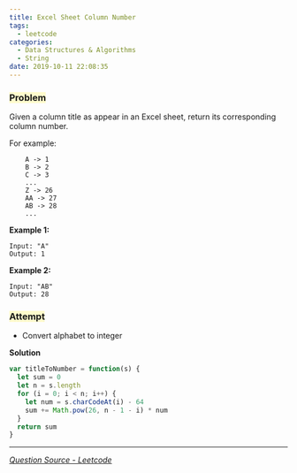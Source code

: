```yaml
---
title: Excel Sheet Column Number
tags:
  - leetcode
categories:
  - Data Structures & Algorithms
  - String
date: 2019-10-11 22:08:35
---
```


### <span style="background-color: #FFFBCC"> Problem

Given a column title as appear in an Excel sheet, return its corresponding column number.

<!-- more -->

For example:

```
    A -> 1
    B -> 2
    C -> 3
    ...
    Z -> 26
    AA -> 27
    AB -> 28
    ...
```

**Example 1:**

```
Input: "A"
Output: 1
```

**Example 2:**

```
Input: "AB"
Output: 28
```

### <span style="background-color: #FFFBCC"> Attempt

- Convert alphabet to integer

**Solution**

```javascript
var titleToNumber = function(s) {
  let sum = 0
  let n = s.length
  for (i = 0; i < n; i++) {
    let num = s.charCodeAt(i) - 64
    sum += Math.pow(26, n - 1 - i) * num
  }
  return sum
}
```

---

_[Question Source - Leetcode](https://leetcode.com/problems/excel-sheet-column-number/)_
